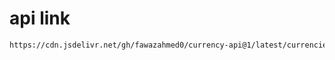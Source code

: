 # api link
``` bash
https://cdn.jsdelivr.net/gh/fawazahmed0/currency-api@1/latest/currencies/usd.json
```
